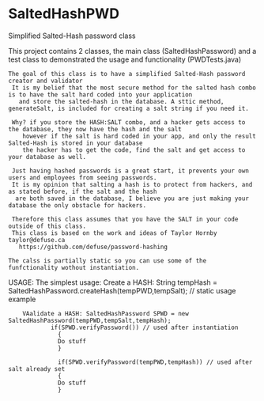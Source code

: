 # SaltedHashPWD
Simplified Salted-Hash password class

  This project contains 2 classes, the main class (SaltedHashPassword)
    and a test class to demonstrated the usage and functionality (PWDTests.java)
    
	The goal of this class is to have a simplified Salted-Hash password creator and validator
	 It is my belief that the most secure method for the salted hash combo is to have the salt hard coded into your application
	   and store the salted-hash in the database. A sttic method, generateSalt, is included for creating a salt string if you need it.
	
	 Why? if you store the HASH:SALT combo, and a hacker gets access to the database, they now have the hash and the salt
	 	however if the salt is hard coded in your app, and only the result Salted-Hash is stored in your database
	 	the hacker has to get the code, find the salt and get access to your database as well.
	
	 Just having hashed passwords is a great start, it prevents your own users and employees from seeing passwords.
	 It is my opinion that salting a hash is to protect from hackers, and as stated before, if the salt and the hash 
	  are both saved in the database, I believe you are just making your database the only obstacle for hackers.
	
	 Therefore this class assumes that you have the SALT in your code outside of this class.
	 This class is based on the work and ideas of Taylor Hornby taylor@defuse.ca
	   https://github.com/defuse/password-hashing

	The calss is partially static so you can use some of the funfctionality wothout instantiation.
	
USAGE:
	The simplest usage:
		Create a HASH: String tempHash = SaltedHashPassword.createHash(tempPWD,tempSalt); // static usage example
		
		VAalidate a HASH: SaltedHashPassword SPWD = new SaltedHashPassword(tempPWD,tempSalt,tempHash);
				if(SPWD.verifyPassword()) // used after instantiation
				  {
				  Do stuff
				  } 
				  
				  if(SPWD.verifyPassword(tempPWD,tempHash)) // used after salt already set
				  {
				  Do stuff
				  } 
				  
